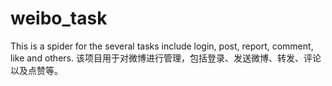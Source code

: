 # weibo_task
This is a spider for the several tasks include login, post, report, comment, like and others. 该项目用于对微博进行管理，包括登录、发送微博、转发、评论以及点赞等。
